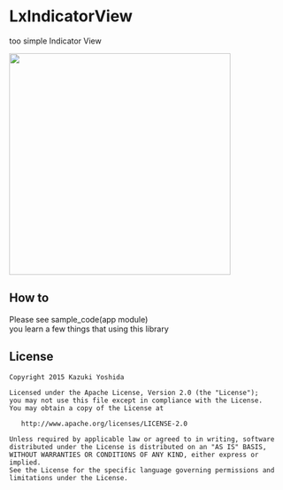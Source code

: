 LxIndicatorView
============

too simple Indicator View

<img width=400 src="http://media.giphy.com/media/3o85xHValEfQxDv34A/giphy.gif" />

How to
--------

Please see sample_code(app module)  
you learn a few things that using this library

License
-------

    Copyright 2015 Kazuki Yoshida

    Licensed under the Apache License, Version 2.0 (the "License");
    you may not use this file except in compliance with the License.
    You may obtain a copy of the License at

       http://www.apache.org/licenses/LICENSE-2.0

    Unless required by applicable law or agreed to in writing, software
    distributed under the License is distributed on an "AS IS" BASIS,
    WITHOUT WARRANTIES OR CONDITIONS OF ANY KIND, either express or implied.
    See the License for the specific language governing permissions and
    limitations under the License.

